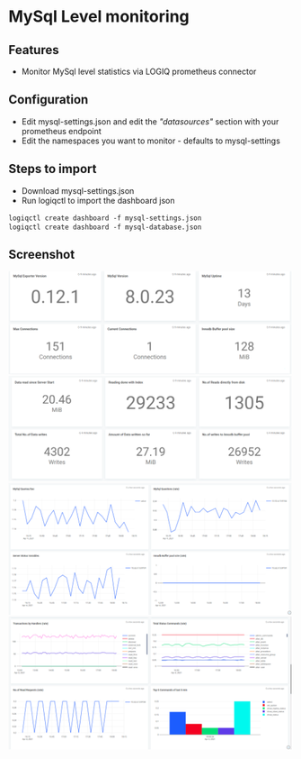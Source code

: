 # MySql Level monitoring

## Features
* Monitor MySql level statistics via LOGIQ prometheus connector

## Configuration

* Edit mysql-settings.json and edit the *"datasources"* section with your prometheus endpoint
* Edit the namespaces you want to monitor - defaults to mysql-settings

## Steps to import

* Download mysql-settings.json
* Run logiqctl to import the dashboard json

```
logiqctl create dashboard -f mysql-settings.json
logiqctl create dashboard -f mysql-database.json
```

## Screenshot
![image info](./mysql-settings-0.png)
![image info](./mysql-settings-1.png)
![image info](./mysql-database-0.png)
![image info](./mysql-database-1.png)

